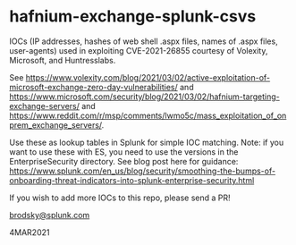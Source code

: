 # hafnium-exchange-splunk-csvs
IOCs (IP addresses, hashes of web shell .aspx files, names of .aspx files, user-agents) used in exploiting CVE-2021-26855 
courtesy of Volexity, Microsoft, and Huntresslabs. 

See https://www.volexity.com/blog/2021/03/02/active-exploitation-of-microsoft-exchange-zero-day-vulnerabilities/ and 
https://www.microsoft.com/security/blog/2021/03/02/hafnium-targeting-exchange-servers/ and https://www.reddit.com/r/msp/comments/lwmo5c/mass_exploitation_of_onprem_exchange_servers/.

Use these as lookup tables in Splunk for simple IOC matching. Note: if you want to use these with ES, you need to use the versions
in the EnterpriseSecurity directory. See blog post here for guidance: https://www.splunk.com/en_us/blog/security/smoothing-the-bumps-of-onboarding-threat-indicators-into-splunk-enterprise-security.html

If you wish to add more IOCs to this repo, please send a PR!

brodsky@splunk.com

4MAR2021
